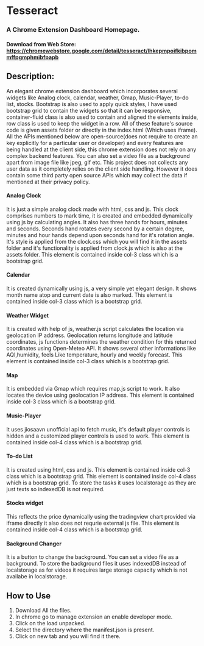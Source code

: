 # Tesseract
### A Chrome Extension Dashboard Homepage.
#### Download from Web Store: https://chromewebstore.google.com/detail/tesseract/lhkepmpoifkibpommffpgmphmibfpapb
## Description:
An elegant chrome extension dashboard which incorporates several widgets like Analog clock, calendar, weather,
Gmap, Music-Player, to-do list, stocks. Bootstrap is also used to apply quick styles, I have used bootstrap grid to contain the widgets so that it
can be responsive, container-fluid class is also used to contain and aligned the elements inside, row class is used to keep the widget in a row.
All of these feature's source code is given assets folder or directly in the index.html (Which uses iframe). All the APIs mentioned below are open-source(does not require to create an key explicitly for a particular user or developer) and every features are being handled at the client side, this chrome extension does not rely on any complex backend features. You can also set a video file as a background apart from image file like jpeg, gif etc. This project does not collects any user data as it completely relies on the client side handling. However it does contain some third party open source APIs which may collect the data
if mentioned at their privacy policy.

#### Analog Clock
It is just a simple analog clock made with html, css and js. This clock
comprises numbers to mark time, it is created and embedded dynamically using js by calculating angles.
It also has three hands for hours, minutes and seconds. Seconds hand rotates every second by a certain degree, minutes and hour
hands depend upon seconds hand for it's rotation angle. It's style is applied from the clock.css which you will find it in the assets folder and it's
functionality is applied from clock.js which is also at the assets folder. This element is contained inside col-3 class which is a bootstrap grid.

#### Calendar
It is created dynamically using js, a very simple yet elegant design. It shows month name atop and current date is also marked. This element is contained inside
col-3 class which is a bootstrap grid.

#### Weather Widget
It is created with help of js, weather.js script calculates the location via geolocation IP address. Geolocation returns longitude and latitude coordinates, js functions determines the weather condition for this returned coordinates using Open-Meteo API. It shows several other informations like AQI,humidity, feels Like temperature, hourly and weekly forecast. This element is contained inside
col-3 class which is a bootstrap grid.

#### Map
It is embedded via Gmap which requires map.js script to work. It also locates the device using geolocation IP address. This element is contained inside
col-3 class which is a bootstrap grid.

#### Music-Player
It uses jiosaavn unofficial api to fetch music, it's default player controls is hidden and a customized player controls is used to work. This element is contained inside col-4 class which is a bootstrap grid.

#### To-do List
It is created using html, css and js. This element is contained inside col-3 class which is a bootstrap grid. This element is contained inside col-4 class which is a bootstrap grid. To store the tasks it uses localstorage as they are just texts so indexedDB is not required.

#### Stocks widget
This reflects the price dynamically using the tradingview chart provided via iframe directly it also does not requrie external js file. This element is contained inside col-4 class which is a bootstrap grid.

#### Background Changer
It is a button to change the background. You can set a video file as a background. To store the background files it uses indexedDB instead of localstorage
as for videos it requires large storage capacity which is not availabe in localstorage.

## How to Use
1. Download All the files.
2. In chrome go to manage extension an enable developer mode.
3. Click on the load unpacked.
4. Select the directory where the manifest.json is present.
5. Click on new tab and you will find it there.


